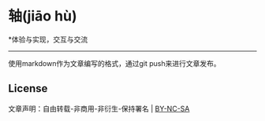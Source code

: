# 轴(jiāo hù)

*体验与实现，交互与交流

-----
使用markdown作为文章编写的格式，通过git push来进行文章发布。



## License

文章声明：自由转载-非商用-非衍生-保持署名 | [BY-NC-SA](http://creativecommons.org/licenses/by-nc-nd/3.0/deed.zh)